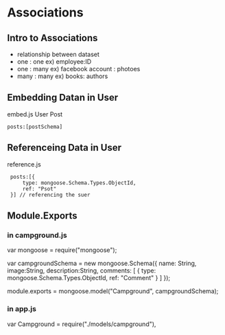 # Associations

## Intro to Associations
* relationship between dataset
* one : one  ex) employee:ID
* one : many ex) facebook account : photoes
* many : many ex) books: authors
 

## Embedding Datan in User
embed.js
User
Post

    posts:[postSchema]

## Referenceing Data in User 
reference.js

     posts:[{
         type: mongoose.Schema.Types.ObjectId,
         ref: "Psot"
     }] // referencing the suer

## Module.Exports
### in campground.js
var     mongoose    = require("mongoose");

var campgroundSchema = new mongoose.Schema({
   name: String,
   image:String,
   description:String,
   comments: [
      {
         type: mongoose.Schema.Types.ObjectId,
         ref: "Comment"
      }
   ]
});

module.exports = mongoose.model("Campground", campgroundSchema);

### in app.js
var  Campground  = require("./models/campground"),